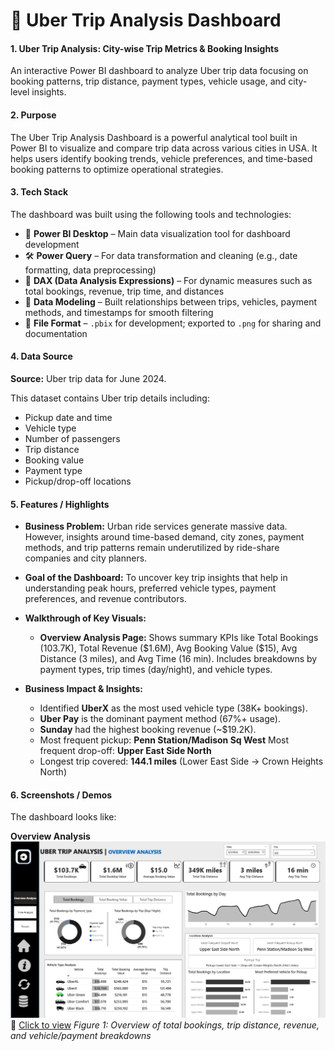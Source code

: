 # 🚖 Uber Trip Analysis Dashboard

#### **1. Uber Trip Analysis: City-wise Trip Metrics & Booking Insights**


An interactive Power BI dashboard to analyze Uber trip data focusing on booking patterns, trip distance, payment types, vehicle usage, and city-level insights.


#### **2. Purpose**

The Uber Trip Analysis Dashboard is a powerful analytical tool built in Power BI to visualize and compare trip data across various cities in USA. It helps users identify booking trends, vehicle preferences, and time-based booking patterns to optimize operational strategies.


#### **3. Tech Stack**

The dashboard was built using the following tools and technologies:

* 🧩 **Power BI Desktop** – Main data visualization tool for dashboard development
* 🛠️ **Power Query** – For data transformation and cleaning (e.g., date formatting, data preprocessing)
* 🧠 **DAX (Data Analysis Expressions)** – For dynamic measures such as total bookings, revenue, trip time, and distances
* 🔗 **Data Modeling** – Built relationships between trips, vehicles, payment methods, and timestamps for smooth filtering
* 💾 **File Format** – `.pbix` for development; exported to `.png` for sharing and documentation


#### **4. Data Source**

**Source:** Uber trip data for June 2024.

This dataset contains Uber trip details including:

* Pickup date and time
* Vehicle type
* Number of passengers
* Trip distance
* Booking value
* Payment type
* Pickup/drop-off locations


#### **5. Features / Highlights**

* **Business Problem:**
  Urban ride services generate massive data. However, insights around time-based demand, city zones, payment methods, and trip patterns remain underutilized by ride-share companies and city planners.

* **Goal of the Dashboard:**
  To uncover key trip insights that help in understanding peak hours, preferred vehicle types, payment preferences, and revenue contributors.

* **Walkthrough of Key Visuals:**

  * **Overview Analysis Page:** Shows summary KPIs like Total Bookings (103.7K), Total Revenue (\$1.6M), Avg Booking Value (\$15), Avg Distance (3 miles), and Avg Time (16 min). Includes breakdowns by payment types, trip times (day/night), and vehicle types.

* **Business Impact & Insights:**

  * Identified **UberX** as the most used vehicle type (38K+ bookings).
  * **Uber Pay** is the dominant payment method (67%+ usage).
  * **Sunday** had the highest booking revenue (\~\$19.2K).
  * Most frequent pickup: **Penn Station/Madison Sq West**
    Most frequent drop-off: **Upper East Side North**
  * Longest trip covered: **144.1 miles** (Lower East Side → Crown Heights North)


#### **6. Screenshots / Demos**

The dashboard looks like:

**Overview Analysis**
![Overview Analysis](https://raw.githubusercontent.com/Shivanshi-Prashar/Uber-Trip-Analysis-Dashboard/main/Snapshot-%20Overview%20Analysis.png)
🔗 [Click to view](https://raw.githubusercontent.com/Shivanshi-Prashar/Uber-Trip-Analysis-Dashboard/main/Snapshot-%20Overview%20Analysis.png)
*Figure 1: Overview of total bookings, trip distance, revenue, and vehicle/payment breakdowns*









